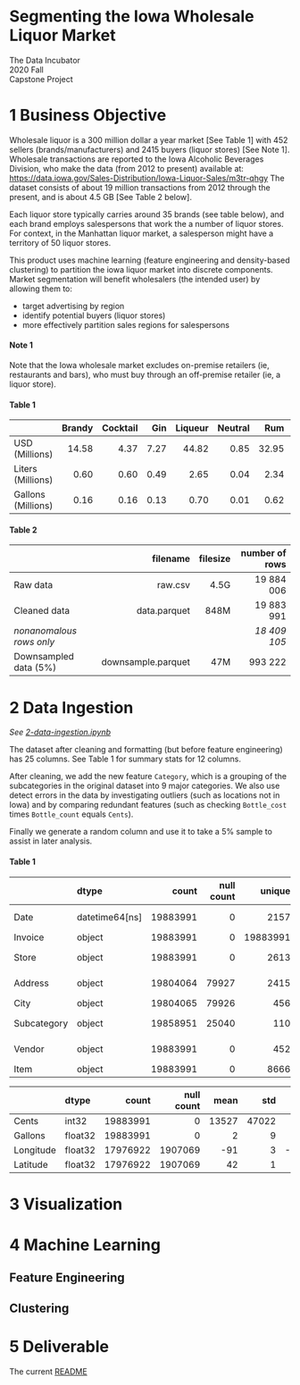 # Segmenting the Iowa Wholesale Liquor Market

The Data Incubator  
2020 Fall  
Capstone Project

# 1 Business Objective

Wholesale liquor is a 300 million dollar a year market [See Table 1]
with 452 sellers (brands/manufacturers)
and 2415 buyers (liquor stores) [See Note 1].
Wholesale transactions 
are reported to the Iowa Alcoholic Beverages Division,
who make the data (from 2012 to present) available at:
https://data.iowa.gov/Sales-Distribution/Iowa-Liquor-Sales/m3tr-qhgy
The dataset consists of about 19 million transactions
from 2012 through the present, and is about 4.5 GB [See Table 2 below].

Each liquor store typically carries around 35 brands (see table below),
and each brand employs salespersons that work the a number of liquor stores.
For context, in the Manhattan liquor market, a salesperson
might have a territory of 50 liquor stores.

This product uses machine learning
(feature engineering and density-based clustering)
to partition the iowa liquor market into discrete components.
Market segmentation will benefit wholesalers (the intended user) by allowing them to:
- target advertising by region
- identify potential buyers (liquor stores)
- more effectively partition sales regions for salespersons

#### Note 1
Note that the Iowa wholesale market excludes
on-premise retailers (ie, restaurants and bars),
who must buy through an off-premise retailer (ie, a liquor store).

#### Table 1

|                    |   Brandy |   Cocktail |   Gin |   Liqueur |   Neutral |   Rum |   Tequila |   Vodka |   Whiskey |    All |
|:-------------------|---------:|-----------:|------:|----------:|----------:|------:|----------:|--------:|----------:|-------:|
| USD (Millions)     |    14.58 |       4.37 |  7.27 |     44.82 |      0.85 | 32.95 |     19.77 |   73.73 |     99.17 | 297.50 |
| Liters (Millions)  |     0.60 |       0.60 |  0.49 |      2.65 |      0.04 |  2.34 |      0.85 |    6.28 |      5.19 |  19.05 |
| Gallons (Millions) |     0.16 |       0.16 |  0.13 |      0.70 |      0.01 |  0.62 |      0.22 |    1.66 |      1.37 |   5.02 |

#### Table 2

|                       | filename           | filesize | number of rows |
|:----------------------|-------------------:|---------:|---------------:|
| Raw data              |            raw.csv |     4.5G |       19 884 006 |
| Cleaned data          |       data.parquet |     848M |       19 883 991 |
| _nonanomalous rows only_|                  |          |     _18 409 105_ |
| Downsampled data (5%) | downsample.parquet |      47M |         993 222 |



# 2 Data Ingestion

_See [2-data-ingestion.ipynb](2-data-ingestion.ipynb)_

The dataset after cleaning and formatting (but before feature engineering)
has 25 columns. See Table 1 for summary stats for 12 columns.

After cleaning, we add the new feature `Category`, which is a grouping of the subcategories in the original dataset into 9 major categories.
We also use detect errors in the data by investigating outliers (such as locations not in Iowa) 
and by comparing redundant features (such as checking `Bottle_cost` times `Bottle_count` equals `Cents`).

Finally we generate a random column and use it to take a 5% sample to assist in later analysis.


#### Table 1

|      | dtype          |    count |   null count |   unique | top                 |   freq | first               | last                |
|:-----|:---------------|---------:|-------------:|---------:|:--------------------|-------:|:--------------------|:--------------------|
| Date | datetime64[ns] | 19883991 |            0 |     2157 | 2017-12-22 |  16674 | 2012-01-03 | 2020-10-30 |
| Invoice         | object  | 19883991 |            0 | 19883991 | 128404200011                 |        1 |
| Store           | object  | 19883991 |            0 |     2613 | Hy-Vee #3 / Bdi / Des Moines |   169816 |
| Address         | object  | 19804064 |        79927 |     2415 | 3221 Se 14Th St              |   231054 |
| City            | object  | 19804065 |        79926 |      456 | Des Moines                   |  1730907 |
| Subcategory     | object  | 19858951 |        25040 |      110 | Canadian Whiskies            |  1916720 |
| Vendor          | object  | 19883991 |            0 |      452 | Diageo Americas              |  3356016 |
| Item            | object  | 19883991 |            0 |     8666 | Black Velvet                 |   515736 |

|               | dtype   |    count |   null count |   mean |   std |   min |   0.01% |   99.99% |      max |
|:--------------|:--------|---------:|-------------:|-------:|------:|------:|--------:|---------:|---------:|
| Cents         | int32   | 19883991 |            0 |  13527 | 47022 |     0 |       0 |  1620000 | 27955728 |
| Gallons       | float32 | 19883991 |            0 |      2 |     9 |     0 |       0 |      277 |     3963 |
| Longitude     | float32 | 17976922 |      1907069 |    -91 |     3 |  -105 |     -97 |      -90 |      -74 |
| Latitude      | float32 | 17976922 |      1907069 |     42 |     1 |    39 |      40 |       43 |       45 |

# 3 Visualization

# 4 Machine Learning

## Feature Engineering

## Clustering

# 5 Deliverable
The current [README](README.md)
